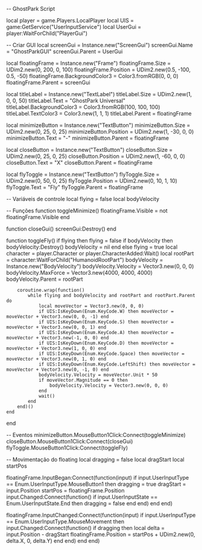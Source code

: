 -- GhostPark Script

local player = game.Players.LocalPlayer
local UIS = game:GetService("UserInputService")
local UserGui = player:WaitForChild("PlayerGui")

-- Criar GUI
local screenGui = Instance.new("ScreenGui")
screenGui.Name = "GhostParkGUI"
screenGui.Parent = UserGui

local floatingFrame = Instance.new("Frame")
floatingFrame.Size = UDim2.new(0, 200, 0, 100)
floatingFrame.Position = UDim2.new(0.5, -100, 0.5, -50)
floatingFrame.BackgroundColor3 = Color3.fromRGB(0, 0, 0)
floatingFrame.Parent = screenGui

local titleLabel = Instance.new("TextLabel")
titleLabel.Size = UDim2.new(1, 0, 0, 50)
titleLabel.Text = "GhostPark Universal"
titleLabel.BackgroundColor3 = Color3.fromRGB(100, 100, 100)
titleLabel.TextColor3 = Color3.new(1, 1, 1)
titleLabel.Parent = floatingFrame

local minimizeButton = Instance.new("TextButton")
minimizeButton.Size = UDim2.new(0, 25, 0, 25)
minimizeButton.Position = UDim2.new(1, -30, 0, 0)
minimizeButton.Text = "-"
minimizeButton.Parent = floatingFrame

local closeButton = Instance.new("TextButton")
closeButton.Size = UDim2.new(0, 25, 0, 25)
closeButton.Position = UDim2.new(1, -60, 0, 0)
closeButton.Text = "X"
closeButton.Parent = floatingFrame

local flyToggle = Instance.new("TextButton")
flyToggle.Size = UDim2.new(0, 50, 0, 25)
flyToggle.Position = UDim2.new(0, 10, 1, 10)
flyToggle.Text = "Fly"
flyToggle.Parent = floatingFrame

-- Variáveis de controle
local flying = false
local bodyVelocity

-- Funções
function toggleMinimize()
    floatingFrame.Visible = not floatingFrame.Visible
end

function closeGui()
    screenGui:Destroy()
end

function toggleFly()
    if flying then
        flying = false
        if bodyVelocity then
            bodyVelocity:Destroy()
            bodyVelocity = nil
        end
    else
        flying = true
        local character = player.Character or player.CharacterAdded:Wait()
        local rootPart = character:WaitForChild("HumanoidRootPart")
        bodyVelocity = Instance.new("BodyVelocity")
        bodyVelocity.Velocity = Vector3.new(0, 0, 0)
        bodyVelocity.MaxForce = Vector3.new(4000, 4000, 4000)
        bodyVelocity.Parent = rootPart

        coroutine.wrap(function()
            while flying and bodyVelocity and rootPart and rootPart.Parent do
                local moveVector = Vector3.new(0, 0, 0)
                if UIS:IsKeyDown(Enum.KeyCode.W) then moveVector = moveVector + Vector3.new(0, 0, -1) end
                if UIS:IsKeyDown(Enum.KeyCode.S) then moveVector = moveVector + Vector3.new(0, 0, 1) end
                if UIS:IsKeyDown(Enum.KeyCode.A) then moveVector = moveVector + Vector3.new(-1, 0, 0) end
                if UIS:IsKeyDown(Enum.KeyCode.D) then moveVector = moveVector + Vector3.new(1, 0, 0) end
                if UIS:IsKeyDown(Enum.KeyCode.Space) then moveVector = moveVector + Vector3.new(0, 1, 0) end
                if UIS:IsKeyDown(Enum.KeyCode.LeftShift) then moveVector = moveVector + Vector3.new(0, -1, 0) end
                bodyVelocity.Velocity = moveVector.Unit * 50
                if moveVector.Magnitude == 0 then
                    bodyVelocity.Velocity = Vector3.new(0, 0, 0)
                end
                wait()
            end
        end)()
    end
end

-- Eventos
minimizeButton.MouseButton1Click:Connect(toggleMinimize)
closeButton.MouseButton1Click:Connect(closeGui)
flyToggle.MouseButton1Click:Connect(toggleFly)

-- Movimentação do floating
local dragging = false
local dragStart
local startPos

floatingFrame.InputBegan:Connect(function(input)
    if input.UserInputType == Enum.UserInputType.MouseButton1 then
        dragging = true
        dragStart = input.Position
        startPos = floatingFrame.Position
        input.Changed:Connect(function()
            if input.UserInputState == Enum.UserInputState.End then
                dragging = false
            end
        end)
    end
end)

floatingFrame.InputChanged:Connect(function(input)
    if input.UserInputType == Enum.UserInputType.MouseMovement then
        input.Changed:Connect(function()
            if dragging then
                local delta = input.Position - dragStart
                floatingFrame.Position = startPos + UDim2.new(0, delta.X, 0, delta.Y)
            end
        end)
    end
end)
